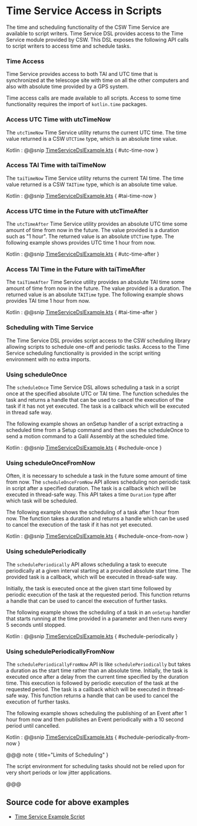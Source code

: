 # Time Service Access in Scripts

The time and scheduling functionality of the CSW Time Service are available to script writers. Time Service DSL provides access to the 
Time Service module provided by CSW. This DSL exposes the following API calls to script writers to access time and schedule tasks.

### Time Access

Time Service provides access to both TAI and UTC time that is synchronized at the telescope site with time on all the other computers
and also with absolute time provided by a GPS system.

Time access calls are made available to all scripts. Access to some time functionality requires the import of `kotlin.time` packages. 

### Access UTC Time with utcTimeNow

The `utcTimeNow` Time Service utility returns the current UTC time. The time value returned is a CSW `UTCTime` type, which is an absolute time value.

Kotlin
:   @@snip [TimeServiceDslExample.kts](../../../../../../../examples/src/main/kotlin/esw/ocs/scripts/examples/paradox/TimeServiceDslExample.kts) { #utc-time-now }

### Access TAI Time with taiTimeNow

The `taiTimeNow` Time Service utility returns the current TAI time. The time value returned is a CSW `TAITime` type, which is an absolute time value.

Kotlin
:   @@snip [TimeServiceDslExample.kts](../../../../../../../examples/src/main/kotlin/esw/ocs/scripts/examples/paradox/TimeServiceDslExample.kts) { #tai-time-now }

### Access UTC time in the Future with utcTimeAfter

The `utcTimeAfter` Time Service utility provides an absolute UTC time some amount of time from now in the future. The value
provided is a duration such as "1 hour". The returned value is an absolute `UTCTime` type. The following example shows provides UTC time 1 hour from now.

Kotlin
:   @@snip [TimeServiceDslExample.kts](../../../../../../../examples/src/main/kotlin/esw/ocs/scripts/examples/paradox/TimeServiceDslExample.kts) { #utc-time-after }

### Access TAI Time in the Future with taiTimeAfter

The `taiTimeAfter` Time Service utility provides an absolute TAI time some amount of time from now in the future. The value
provided is a duration. The returned value is an absolute `TAITime` type. The following example shows provides TAI time 1 hour from now.

Kotlin
:   @@snip [TimeServiceDslExample.kts](../../../../../../../examples/src/main/kotlin/esw/ocs/scripts/examples/paradox/TimeServiceDslExample.kts) { #tai-time-after }

### Scheduling with Time Service

The Time Service DSL provides script access to the CSW scheduling library allowing scripts to schedule one-off and periodic tasks.
Access to the Time Service scheduling functionality is provided in the script writing environment with no extra imports.

### Using scheduleOnce

The `scheduleOnce` Time Service DSL allows scheduling a task in a script once at the specified absolute UTC or TAI time. The function schedules the task and 
returns a handle that can be used to cancel the execution of the task if it has not yet executed. 
The task is a callback which will be executed in thread safe way.

The following example shows an onSetup handler of a script extracting a scheduled time from a Setup command and then uses
 the scheduleOnce to send a motion command to a Galil Assembly at the scheduled time.

Kotlin
:   @@snip [TimeServiceDslExample.kts](../../../../../../../examples/src/main/kotlin/esw/ocs/scripts/examples/paradox/TimeServiceDslExample.kts) { #schedule-once }

### Using scheduleOnceFromNow

Often, it is necessary to schedule a task in the future some amount of time from now.
The `scheduleOnceFromNow` API allows scheduling non periodic task in script after a specified duration. The task is a callback which will be 
executed in thread-safe way. This API takes a time `Duration` type after which task will be scheduled.

The following example shows the scheduling of a task after 1 hour from now. The function takes a duration and returns a handle 
which can be used to cancel the execution of the task if it has not yet executed.

Kotlin
:   @@snip [TimeServiceDslExample.kts](../../../../../../../examples/src/main/kotlin/esw/ocs/scripts/examples/paradox/TimeServiceDslExample.kts) { #schedule-once-from-now }

### Using schedulePeriodically

The `schedulePeriodically` API allows scheduling a task to execute periodically at a given interval starting at a provided absolute start time. 
The provided task is a callback, which will be executed in thread-safe way.

Initially, the task is executed once at the given start time followed by periodic execution of the task at the requested period. 
This function returns a handle that can be used to cancel the execution of further tasks.

The following example shows the scheduling of a task in an `onSetup` handler that starts running at the time provided in a parameter and
then runs every 5 seconds until stopped. 

Kotlin
:   @@snip [TimeServiceDslExample.kts](../../../../../../../examples/src/main/kotlin/esw/ocs/scripts/examples/paradox/TimeServiceDslExample.kts) { #schedule-periodically }

### Using schedulePeriodicallyFromNow

The `schedulePeriodicallyFromNow` API is like `schedulePeriodically` but takes a duration as the start time rather than an absolute time. 
Initially, the task is executed once after a delay from the current time specified by the duration time. This execution is followed by periodic execution of the task at the requested period. 
The task is a callback which will be executed in thread-safe way. This function returns a handle that can be used to cancel the execution of further tasks.

The following example shows scheduling the publishing of an Event after 1 hour from now and then publishes an Event periodically with a 10 second period
until cancelled. 

Kotlin
:   @@snip [TimeServiceDslExample.kts](../../../../../../../examples/src/main/kotlin/esw/ocs/scripts/examples/paradox/TimeServiceDslExample.kts) { #schedule-periodically-from-now }

@@@ note { title="Limits of Scheduling" }

The script environment for scheduling tasks should not be relied upon for very short periods or low jitter applications.  

@@@

## Source code for above examples

* [Time Service Example Script]($github.base_url$/examples/src/main/kotlin/esw/ocs/scripts/examples/paradox/TimeServiceDslExample.kts)
